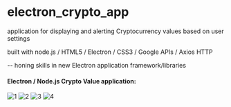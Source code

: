 # electron_crypto_app


application for displaying and alerting Cryptocurrency values
based on user settings

built with node.js / HTML5 / Electron / CSS3 / Google APIs / Axios HTTP

-- honing skills in new Electron application framework/libraries

#### Electron / Node.js Crypto Value application:

![1](https://user-images.githubusercontent.com/45022206/64990702-98ced600-d8d0-11e9-9a43-f9b82d472898.png)
![2](https://user-images.githubusercontent.com/45022206/64990703-99676c80-d8d0-11e9-8cdc-99906695c6a9.png)
![3](https://user-images.githubusercontent.com/45022206/64990704-9a000300-d8d0-11e9-9208-1ca1ac821345.png)
![4](https://user-images.githubusercontent.com/45022206/64990705-9a000300-d8d0-11e9-949a-16b2bfca61e2.png)



